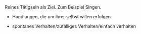 Reines Tätigsein als Ziel. Zum Beispiel Singen. 

- Handlungen, die um ihrer selbst willen erfolgen

- spontanes Verhalten/zufälliges Verhalten/einfach verhalten